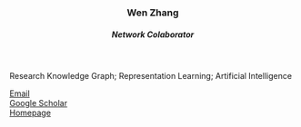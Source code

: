 
<header class="post-header">
<h3 class="post-title">Wen Zhang</h3>
<h5 class="post-description">Network Colaborator</h5>
</header>

Research Knowledge Graph; Representation Learning; Artificial Intelligence

<i class="fa fa-envelope"></i> <a href="mailto:zhang.wen@zju.edu.cn">Email</a> <br />
<i class="ai ai-google-scholar"></i> <a href="https://scholar.google.com/citations?user=Ig9ho4kAAAAJ&hl=zh-CN">Google Scholar</a> <br />
<i class="fa fa-globe"></i> <a href="https://person.zju.edu.cn/zhangwen">Homepage</a>

